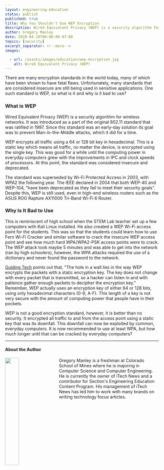 ```yaml
---
layout: engineering-education
status: publish
published: true
title: Why You Shouldn't Use WEP Encryption
description: Wired Equivalent Privacy (WEP) is a security algorithm for wireless networks. WEP encrypts all traffic using a 64 or 128 bit key in hexadecimal. This is a static key which means all traffic, no matter the device, is encrypted using the single key.
author: Gregory Manley
date: 2020-04-16T00:00:00-07:00
topics: [security]
excerpt_separator: <!--more-->
images:

  - url: /assets/images/education/wep-encryption.jpg
    alt: Wired Equivalent Privacy (WEP)
---
```

There are many encryption standards in the world today, many of which have been shown to have fatal flaws. Unfortunately, many standards that are considered insecure are still being used in sensitive applications. One such standard is WEP, so what is it and why is it bad to use?
<!--more-->

### What is WEP
Wired Equivalent Privacy (WEP) is a security algorithm for wireless networks. It was introduced as a part of the original 802.11 standard that was ratified in 1997. Since this standard was an early-day solution its goal was to prevent Man-in-the-Middle attacks, which it did for a time.

WEP encrypts all traffic using a 64 or 128 bit key in hexadecimal. This is a static key which means all traffic, no matter the device, is encrypted using the single key. This was good for a while until the computing power in everyday computers grew with the improvements in IPC and clock speeds of processors. At this point, the standard was considered insecure and deprecated.

The standard was superseded by Wi-Fi Protected Access in 2003, with WPA2 the following year. The IEEE declared in 2004 that both WEP-40 and WEP-104, "have been deprecated as they fail to meet their security goals". Despite this, WEP is still used, even in high-end wireless routers such as the ASUS ROG Rapture AX11000 Tri-Band Wi-Fi 6 Router.

### Why Is It Bad to Use
This is reminiscent of high school when the STEM Lab teacher set up a few computers with Kali Linux installed. He also created a WEP Wi-Fi access point for the students. This was so that the students could learn how to use Fern Wi-Fi Cracker and similar software to crack the insecure WEP access point and see how much hard WPA/WPA2-PSK access points were to crack. The WEP attack took maybe 5 minutes and was able to get into the network (ran by high schoolers), however, the WPA attacks required the use of a dictionary and never found the password to the network.

[Guiding Tech](https://www.guidingtech.com/9304/why-you-should-never-use-wep-to-protect-home-wi-fi/) points out that, "The hole in a wall lies in the way WEP encrypts the packets with a static encryption key. The key does not change with every packet that is transmitted, so a hacker can listen in and with patience gather enough packets to decipher the encryption key." Remember, WEP actually uses an encryption key of either 64 or 128 bits, using only hexadecimal characters (0-9, A-F). This length of a key is not very secure with the amount of computing power that people have in their pockets.

WEP is not a good encryption standard, however, it is better than no security. It encrypted all traffic to and from the access point using a static key that was its downfall. This downfall can now be exploited by common, everyday computers. It is now recommended to use at least WPA, but how much longer until that can be cracked by everyday computers?

---

#### About the Author
<img style="float: left; padding-right: 5%; margin-bottom: 10px; width:30%;" src="/assets/images/education/authors/gregory-manley.jpg">Gregory Manley is a freshman at Colorado School of Mines where he is majoring in Computer Science and Computer Engineering. He is currently the owner of iTech News and a contributor for Section's Engineering Education Content Program. His management of iTech News has led him to work with many brands on writing technology focus articles.
